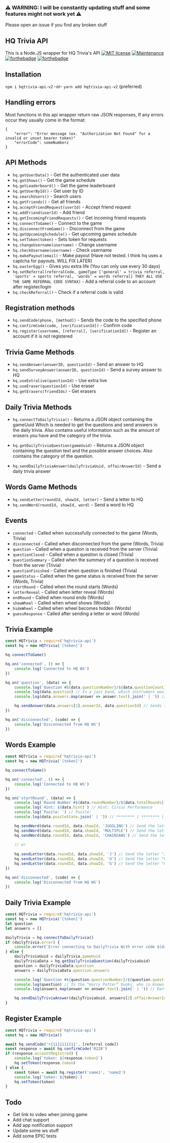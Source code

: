 ### ⚠ WARNING: I will be constantly updating stuff and some features might not work yet ⚠ 
Please open an issue if you find any broken stuff

## HQ Trivia API
This is a Node.JS wrapper for HQ Trivia's API
[![MIT license](https://img.shields.io/badge/License-MIT-blue.svg)](https://lbesson.mit-license.org/)
[![Maintenance](https://img.shields.io/badge/Maintained%3F-yes-green.svg)](https://GitHub.com/Naereen/StrapDown.js/graphs/commit-activity)
[![forthebadge](https://forthebadge.com/images/badges/designed-in-ms-paint.svg)](https://forthebadge.com)
[![forthebadge](https://forthebadge.com/images/badges/as-seen-on-tv.svg)](https://forthebadge.com)

## Installation
`npm i hqtrivia-api-v2`
-or-
`yarn add hqtrivia-api-v2` (preferred)

## Handling errors
Most functions in this api wrapper return raw JSON responses, If any errors occur they usually come in the format:
```
{
    "error": "Error message (ex. "Authorization Not Found" for a invalid or unset bearer token)"
    "errorCode": someNumberz
}
```

## API Methods
- `hq.getUserData()` - Get the authenticated user data
- `hq.getShows()` - Get the game schedule
- `hq.getLeaderboard()` - Get the game leaderboard
- `hq.getUserById()` - Get user by ID
- `hq.searchUsers()` - Search users
- `hq.getFriends()` - Get all friends
- `hq.acceptFriendRequest(userId)` - Accept friend request
- `hq.addFriend(userId)` - Add friend
- `hq.getIncomingFriendRequests()` - Get incoming friend requests
- `hq.connectToGame()` - Connect to the game
- `hq.disconnectFromGame()` - Disconnect from the game
- `hq.getUpcomingSchedule()` - Get upcoming games schedule
- `hq.setToken(token)` - Sets token for requests
- `hq.changeUsername(username)` - Change username
- `hq.checkUsername(username)` - Check username
- `hq.makePayout(email)` - Make payout (Have not tested. I think hq uses a captcha for payouts. WILL FIX LATER)
- `hq.easterEgg()` - Gives you extra life (You can only use every 30 days)
- `hq.setReferral(referralCode, gameType ['general' = trivia referral, 'sports' = sports referral, 'words' = words referral] THEY ALL USE THE SAME REFERRAL CODE SYNTAX)` - Add a referral code to an account after register/login
- `hq.checkReferral()` - Check if a referral code is valid

## Registration methods
- `hq.sendCode(phone, [method])` - Sends the code to the specified phone
- `hq.confirmCode(code, [verificationId])` - Confirm code
- `hq.register(username, [referral], [verificationId])` - Register an account if it is not registered


## Trivia Game Methods
- `hq.sendAnswer(answerID, questionId)` - Send an answer to HQ
- `hq.sendSurveyAnswer(answerID, questionId)` - Send a survey answer to HQ
- `hq.useExtralive(questionId)` - Use extra live
- `hq.useEraser(questionId)` - Use eraser
- `hq.getErasers(friendIds)` - Get erasers

## Daily Trivia Methods
- `hq.connectToDailyTrivia()` - Returns a JSON object containing the gameUuid Which is needed to get the questions and send answers in the daily trivia. Also contains useful information such as the amount of erasers you have and the category of the trivia.

- `hq.getDailyTriviaQuestion(gameUuid)` - Returns a JSON object containing the question text and the possible answer choices. Also cointains the category of the question.
- `hq.sendDailyTriviaAnswer(dailyTriviaUuid, offairAnswerId)` - Send a daily trivia answer
## Words Game Methods
- `hq.sendLetter(roundId, showId, letter)` - Send a letter to HQ
- `hq.sendWord(roundId, showId, word)` - Send a word to HQ

## Events
- `connected` - Called when successfully connected to the game (Words, Trivia)
- `disconnected` - Called when disconnected from the game (Words, Trivia)
- `question` - Called when a question is received from the server (Trivia)
- `questionClosed` - Called when a question is closed (Trivia)
- `questionSummary` - Called when the summary of a question is received from the server (Trivia)
- `questionFinished` - Called when question is finished (Trivia)
- `gameStatus` - Called when the game status is received from the server (Words, Trivia)
- `startRound` - Called when the round starts (Words)
- `letterReveal` - Called when letter reveal (Words)
- `endRound` - Called when round ends (Words)
- `showWheel` - Called when wheel shows (Words)
- `hideWheel` - Called when wheel becomes hidden (Words)
- `guessResponse` - Called after sending a letter or word (Words)

## Trivia Example
```js
const HQTrivia = require('hqtrivia-api')
const hq = new HQTrivia('[token]')

hq.connectToGame()

hq.on('connected', () => {
    console.log('Connected to HQ WS')
})

hq.on('question', (data) => { 
    console.log(`Question #${data.questionNumber}/${data.questionCount}`) // Question #3/12
    console.log(data.question) // In a jazz band, which instrument would be in the rhythm section?
    console.log(data.answers.map(answer => answer.text).join(' | ')) // Trombone | Guitar | Violin | 

    hq.sendAnswer(data.answers[1].answerId, data.questionId) // Sends the answer "Guitar"
})

hq.on('disconnected', (code) => {
    console.log('Disconnected from HQ WS')
})
```

## Words Example
```js
const HQTrivia = require('hqtrivia-api')
const hq = new HQTrivia('[token]')

hq.connectToGame()

hq.on('connected', () => {
    console.log('Connected to HQ WS')
})

hq.on('startRound', (data) => { 
    console.log(`Round Number #${data.roundNumber}/${data.totalRounds}`) // Round Number #9/10
    console.log(`Hint: ${data.hint}`) // Hint: Circus Performance
    console.log(`Puzzle: `) // Puzzle: 
    console.log(data.puzzleState.join(' | ')) // ******** | ******** | C********

    hq.sendWord(data.roundId, data.showId, 'JUGGLING') // Send the letters "J", "U", "G", ...etc
    hq.sendWord(data.roundId, data.showId, 'MULTIPLE') // Send the letters "M", "U", "L", ...etc
    hq.sendWord(data.roundId, data.showId, 'CHAINSAWS') // Send the letters "C", "H", "I", ...etc
    
    // or
    
    hq.sendLetter(data.roundId, data.showId, 'J') // Send the letter "J"
    hq.sendLetter(data.roundId, data.showId, 'U') // Send the letter "U"
    hq.sendLetter(data.roundId, data.showId, 'G') // Send the letter "G"
}) 

hq.on('disconnected', (code) => {
    console.log('Disconnected from HQ WS')
})
```

## Daily Trivia Example
```js
const HQTrivia = require('hqtrivia-api')
const hq = new HQTrivia('[token]')
let question
let answers = []

dailyTrivia = hq.connectToDailyTrivia()
if (dailyTrivia.error) {
    console.error(`Error connecting to DailyTrivia With error code $(dailyTrivia.errorCode)\n\n$(dailyTrivia.error)`)
} else {
    dailyTriviaUuid = dailyTrivia.gameUuid
    dailyTriviaData = hq.getDailyTriviaQuestion(dailyTriviaUuid)
    question = dailyTriviaData.question
    answers = dailyTriviaData.question.answers

    console.log(`Question #${question.questionNumber}/${question.questionCount}`) // Question #1/12
    console.log(question) // In the “Harry Potter” books, who is known as He Who Must Not Be Named?
    console.log(answers.map(answer => answer.text).join(' | ')) // Darth Sidious | Voldemort | Mr. Rogers | 

    hq.sendDailyTriviaAnswer(dailyTriviaUuid, answers[2].offairAnswerId)
}
```

## Register Example
```js
const HQTrivia = require('hqtrivia-api')
const hq = new HQTrivia()

await hq.sendCode('+11111111111', [referral code])
const response = await hq.confirmCode('0228')
if (response.accountRegistred) {
    console.log(`token: ${response.token}`)
    hq.setToken(response.token)
} else {
    const token = await hq.register('name1', 'name2')
    console.log(`token: ${token}`)
    hq.setToken(token)
}
```
## Todo
- Get link to video when joining game
- Add chat support
- Add app notification support
- Update some ws stuff
- Add some EPIC tests
